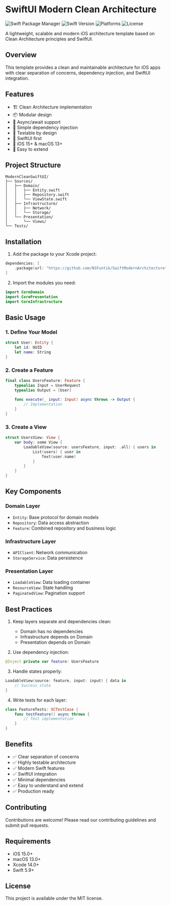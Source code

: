 # SwiftUI Modern Clean Architecture
![Swift Package Manager](https://img.shields.io/badge/SPM-compatible-brightgreen.svg)
![Swift Version](https://img.shields.io/badge/swift-5.5-orange.svg)
![Platforms](https://img.shields.io/badge/platforms-iOS%2015%2B%20%7C%20macOS%2012%2B%20%7C%20tvOS%2015%2B%20%7C%20macCatalyst%2015%2B-blue.svg)
![License](https://img.shields.io/badge/license-MIT-blue.svg)

A lightweight, scalable and modern iOS architecture template based on Clean Architecture principles and SwiftUI.

## Overview

This template provides a clean and maintainable architecture for iOS apps with clear separation of concerns, dependency injection, and SwiftUI integration.

## Features

- 🏗 Clean Architecture implementation
- 📦 Modular design
- 🔄 Async/await support
- 💉 Simple dependency injection 
- 🧪 Testable by design
- 📱 SwiftUI first
- 🎯 iOS 15+ & macOS 13+
- 🧩 Easy to extend

## Project Structure

```
ModernCleanSwiftUI/
├── Sources/
│   ├── Domain/
│   │   ├── Entity.swift
│   │   ├── Repository.swift
│   │   └── ViewState.swift
│   ├── Infrastructure/
│   │   ├── Network/
│   │   └── Storage/
│   └── Presentation/
│       └── Views/
└── Tests/
```

## Installation

1. Add the package to your Xcode project:
```swift
dependencies: [
    .package(url: "https://github.com/NSFuntik/SwiftModernArchitecture", from: "1.0.0")
]
```

2. Import the modules you need:
```swift
import CoreDomain
import CorePresentation
import CoreInfrastructure
```

## Basic Usage

### 1. Define Your Model

```swift
struct User: Entity {
    let id: UUID
    let name: String
}
```

### 2. Create a Feature

```swift
final class UsersFeature: Feature {
    typealias Input = UserRequest
    typealias Output = [User]
    
    func execute(_ input: Input) async throws -> Output {
        // Implementation
    }
}
```

### 3. Create a View

```swift
struct UsersView: View {
    var body: some View {
        LoadableView(source: usersFeature, input: .all) { users in
            List(users) { user in 
                Text(user.name)
            }
        }
    }
}
```

## Key Components

### Domain Layer

- `Entity`: Base protocol for domain models
- `Repository`: Data access abstraction
- `Feature`: Combined repository and business logic

### Infrastructure Layer

- `APIClient`: Network communication
- `StorageService`: Data persistence

### Presentation Layer

- `LoadableView`: Data loading container
- `ResourceView`: State handling
- `PaginatedView`: Pagination support

## Best Practices

1. Keep layers separate and dependencies clean:
   - Domain has no dependencies
   - Infrastructure depends on Domain
   - Presentation depends on Domain

2. Use dependency injection:
```swift
@Inject private var feature: UsersFeature
```

3. Handle states properly:
```swift
LoadableView(source: feature, input: input) { data in
    // Success state
}
```

4. Write tests for each layer:
```swift
class FeatureTests: XCTestCase {
    func testFeature() async throws {
        // Test implementation
    }
}
```

## Benefits

- ✅ Clear separation of concerns
- ✅ Highly testable architecture
- ✅ Modern Swift features
- ✅ SwiftUI integration
- ✅ Minimal dependencies
- ✅ Easy to understand and extend
- ✅ Production ready

## Contributing

Contributions are welcome! Please read our contributing guidelines and submit pull requests.

## Requirements

- iOS 15.0+
- macOS 13.0+
- Xcode 14.0+
- Swift 5.9+

## License

This project is available under the MIT license.
